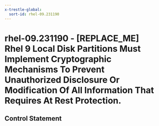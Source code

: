 ```yaml
---
x-trestle-global:
  sort-id: rhel-09.231190
---
```


# rhel-09.231190 - \[REPLACE_ME\] Rhel 9 Local Disk Partitions Must Implement Cryptographic Mechanisms To Prevent Unauthorized Disclosure Or Modification Of All Information That Requires At Rest Protection.

## Control Statement
